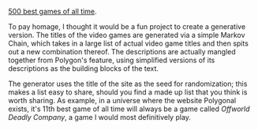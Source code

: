 [500 best games of all time](https://www.polygon.com/features/2017/11/27/16158276/polygon-500-best-games-of-all-time-500-401).

To pay homage, I thought it would be a fun project to create a generative version. The titles of the video games are generated via a simple Markov Chain, which takes in a large list of actual video game titles and then spits out a new combination thereof. The descriptions are actually mangled together from Polygon's feature, using simplified versions of its descriptions as the building blocks of the text.

The generator uses the title of the site as the seed for randomization; this makes a list easy to share, should you find a made up list that you think is worth sharing. As example, in a universe where the website Polygonal exists, it's 11th best game of all time will always be a game called _Offworld Deadly Company_, a game I would most definitively play.
